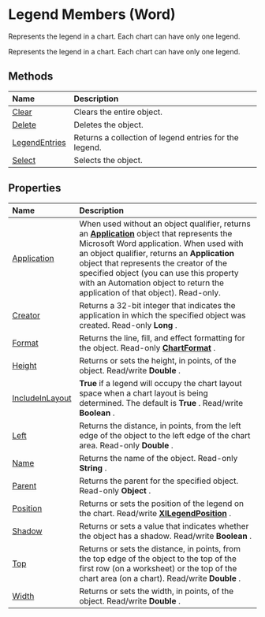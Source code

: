 
# Legend Members (Word)
Represents the legend in a chart. Each chart can have only one legend.

Represents the legend in a chart. Each chart can have only one legend.


## Methods



|**Name**|**Description**|
|:-----|:-----|
|[Clear](04604996-8a4b-f2d0-1840-ac45575fdfe1.md)|Clears the entire object.|
|[Delete](1633bf9e-2afa-2b31-dac5-06ed841c2669.md)|Deletes the object.|
|[LegendEntries](4dc6b7bf-3a65-3080-17e0-eb58ffb978b0.md)|Returns a collection of legend entries for the legend.|
|[Select](80ccc8b7-50c5-9440-ee40-456368fb878e.md)|Selects the object.|

## Properties



|**Name**|**Description**|
|:-----|:-----|
|[Application](146098ae-7602-462c-2403-cadb2917f852.md)|When used without an object qualifier, returns an  **[Application](d1cf6f8f-4e88-bf01-93b4-90a83f79cb44.md)** object that represents the Microsoft Word application. When used with an object qualifier, returns an **Application** object that represents the creator of the specified object (you can use this property with an Automation object to return the application of that object). Read-only.|
|[Creator](568358ae-42bd-6f49-e7c5-75e3e318aed8.md)|Returns a 32-bit integer that indicates the application in which the specified object was created. Read-only  **Long** .|
|[Format](6afa55a1-daea-28fc-fe2f-f4b1ca918ed0.md)|Returns the line, fill, and effect formatting for the object. Read-only  **[ChartFormat](5f6546e8-c2fd-eec5-27a9-f2fd2c058f16.md)** .|
|[Height](0fc393d2-e088-0ff2-5be0-5d4b88e488ec.md)|Returns or sets the height, in points, of the object. Read/write  **Double** .|
|[IncludeInLayout](dd0e4c44-ba2a-191b-fa0a-d231a27506f9.md)| **True** if a legend will occupy the chart layout space when a chart layout is being determined. The default is **True** . Read/write **Boolean** .|
|[Left](38926779-b85d-1eb6-3e80-d11de8d66d16.md)|Returns the distance, in points, from the left edge of the object to the left edge of the chart area. Read-only  **Double** .|
|[Name](84bbfb61-98f3-20eb-0a6f-ec922b566c11.md)|Returns the name of the object. Read-only  **String** .|
|[Parent](23a9e2b4-65e2-c7ee-5822-a565a311295f.md)|Returns the parent for the specified object. Read-only  **Object** .|
|[Position](62d90af0-cbab-430e-3bbe-ac6058d2dfa6.md)|Returns or sets the position of the legend on the chart. Read/write  **[XlLegendPosition](02581a70-ef8e-7bb7-f8f4-f741c459ac85.md)** .|
|[Shadow](575cf67f-648c-20b3-dcfe-48546b6b4b9b.md)|Returns or sets a value that indicates whether the object has a shadow. Read/write  **Boolean** .|
|[Top](5c73105c-5c10-a2aa-b264-462aae0d7e2a.md)|Returns or sets the distance, in points, from the top edge of the object to the top of the first row (on a worksheet) or the top of the chart area (on a chart). Read/write  **Double** .|
|[Width](f1096781-043f-385e-6920-0b697d79a44d.md)|Returns or sets the width, in points, of the object. Read/write  **Double** .|
